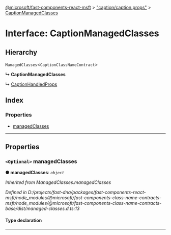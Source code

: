 [@microsoft/fast-components-react-msft](../README.md) > ["caption/caption.props"](../modules/_caption_caption_props_.md) > [CaptionManagedClasses](../interfaces/_caption_caption_props_.captionmanagedclasses.md)

# Interface: CaptionManagedClasses

## Hierarchy

 `ManagedClasses`<`CaptionClassNameContract`>

**↳ CaptionManagedClasses**

↳  [CaptionHandledProps](_caption_caption_props_.captionhandledprops.md)

## Index

### Properties

* [managedClasses](_caption_caption_props_.captionmanagedclasses.md#managedclasses)

---

## Properties

<a id="managedclasses"></a>

### `<Optional>` managedClasses

**● managedClasses**: *`object`*

*Inherited from ManagedClasses.managedClasses*

*Defined in D:/projects/fast-dna/packages/fast-components-react-msft/node_modules/@microsoft/fast-components-class-name-contracts-msft/node_modules/@microsoft/fast-components-class-name-contracts-base/dist/managed-classes.d.ts:13*

#### Type declaration

___

